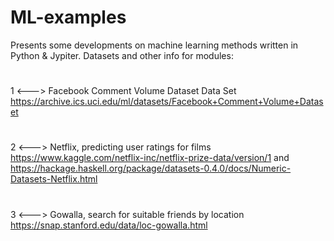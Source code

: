 # ML-examples
Presents some developments on machine learning methods written in Python & Jypiter.
Datasets and other info for modules:
#
1 <---> Facebook Comment Volume Dataset Data Set https://archive.ics.uci.edu/ml/datasets/Facebook+Comment+Volume+Dataset
#
2 <---> Netflix, predicting user ratings for films https://www.kaggle.com/netflix-inc/netflix-prize-data/version/1 and https://hackage.haskell.org/package/datasets-0.4.0/docs/Numeric-Datasets-Netflix.html
#
3 <---> Gowalla, search for suitable friends by location https://snap.stanford.edu/data/loc-gowalla.html
#
